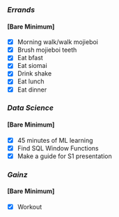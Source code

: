 ### *Errands*
#### [Bare Minimum]
* [x] Morning walk/walk mojieboi
* [x] Brush mojieboi teeth
* [x] Eat bfast
* [x] Eat siomai
* [x] Drink shake
* [x] Eat lunch
* [x] Eat dinner
### *Data Science*
#### [Bare Minimum]
* [x] 45 minutes of ML learning
* [x] Find SQL Window Functions
* [x] Make a guide for S1 presentation
### *Gainz*
#### [Bare Minimum]
* [x] Workout




